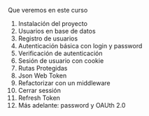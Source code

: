 Que veremos en este curso

1. Instalación del proyecto
2. Usuarios en base de datos
3. Registro de usuarios
4. Autenticación básica con login y password
5. Verificación de autenticación
6. Sesión de usuario con cookie
7. Rutas Protegidas
8. Json Web Token
9. Refactorizar con un middleware
10. Cerrar sessión
11. Refresh Token
12. Más adelante: password y OAUth 2.0